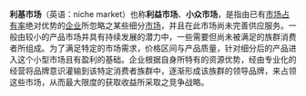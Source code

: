 **利基市场**（英语：niche market）也称**利益市场**、**小众市场**，是指由已有[市场占有率](https://zh.m.wikipedia.org/wiki/%E5%B8%82%E5%A0%B4%E4%BD%94%E6%9C%89%E7%8E%87 "市场占有率")绝对优势的[企业](https://zh.m.wikipedia.org/wiki/%E4%BC%81%E4%B8%9A "企业")所忽略之某些细分[市场](https://zh.m.wikipedia.org/wiki/%E5%B8%82%E5%A0%B4 "市场")，并且在此市场尚未完善供应服务。一般由较小的产品市场并具有持续发展的潜力中，一些需要但尚未被满足的族群消费者所组成。为了满足特定的市场需求，价格区间与产品质量，针对细分后的产品进入这个小型市场且有盈利的基础。企业根据自身所特有的资源优势，经由专业化的经营将品牌意识灌输到该特定消费者族群中，逐渐形成该族群的领导品牌，来占领这些市场，从而最大限度的获取收益所采取之竞争战略。